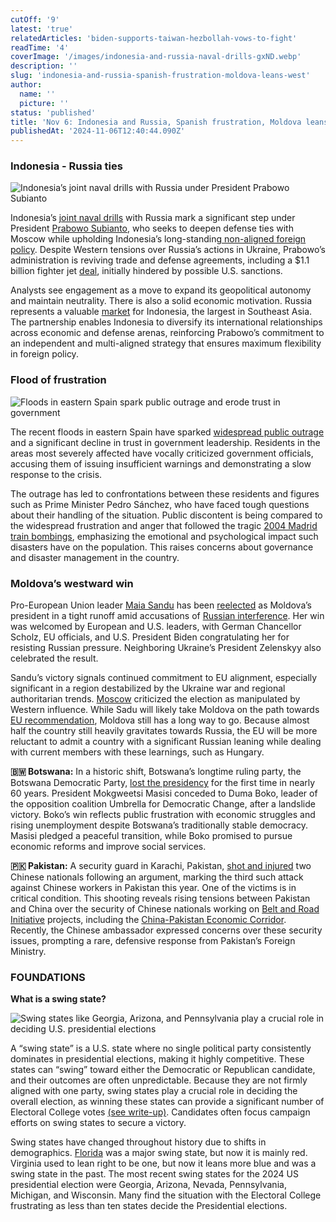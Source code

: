 ```yaml
---
cutOff: '9'
latest: 'true'
relatedArticles: 'biden-supports-taiwan-hezbollah-vows-to-fight'
readTime: '4'
coverImage: '/images/indonesia-and-russia-naval-drills-gxND.webp'
description: ''
slug: 'indonesia-and-russia-spanish-frustration-moldova-leans-west'
author:
  name: ''
  picture: ''
status: 'published'
title: 'Nov 6: Indonesia and Russia, Spanish frustration, Moldova leans West'
publishedAt: '2024-11-06T12:40:44.090Z'
---
```


### Indonesia - Russia ties

![Indonesia’s joint naval drills with Russia under President Prabowo Subianto](/images/indonesia-and-russia-naval-drills-I5Mj.webp)

Indonesia’s [joint naval drills](https://www.dw.com/en/indonesia-and-russia-hold-first-joint-naval-exercises/a-70684385) with Russia mark a significant step under President [Prabowo Subianto](https://www.dw.com/en/indonesia-ex-general-prabowo-subianto-sworn-in-as-president/a-70544838), who seeks to deepen defense ties with Moscow while upholding Indonesia’s long-standing[ non-aligned foreign policy](https://moderndiplomacy.eu/2024/06/29/indonesias-non-aligned-foreign-policy-limitation-or-opportunity/). Despite Western tensions over Russia’s actions in Ukraine, Prabowo’s administration is reviving trade and defense agreements, including a $1.1 billion fighter jet [deal](https://tass.com/economy/1129571), initially hindered by possible U.S. sanctions.

Analysts see engagement as a move to expand its geopolitical autonomy and maintain neutrality. There is also a solid economic motivation. Russia represents a valuable [market](https://oec.world/en/profile/bilateral-country/rus/partner/idn) for Indonesia, the largest in Southeast Asia. The partnership enables Indonesia to diversify its international relationships across economic and defense arenas, reinforcing Prabowo’s commitment to an independent and multi-aligned strategy that ensures maximum flexibility in foreign policy.

### Flood of frustration

![Floods in eastern Spain spark public outrage and erode trust in government](/images/spanish-floods-bring-political-divide-and-distrust-gxMz.webp)

The recent floods in eastern Spain have sparked [widespread public outrage](https://www.politico.eu/article/spanish-flood-outrage-political-ruling-class-covid-climate-change-crisis/) and a significant decline in trust in government leadership. Residents in the areas most severely affected have vocally criticized government officials, accusing them of issuing insufficient warnings and demonstrating a slow response to the crisis.

The outrage has led to confrontations between these residents and figures such as Prime Minister Pedro Sánchez, who have faced tough questions about their handling of the situation. Public discontent is being compared to the widespread frustration and anger that followed the tragic [2004 Madrid train bombings](https://www.britannica.com/event/Madrid-train-bombings-of-2004), emphasizing the emotional and psychological impact such disasters have on the population. This raises concerns about governance and disaster management in the country.

### Moldova’s westward win

Pro-European Union leader [Maia Sandu](https://presedinte.md/eng/biography) has been [reelected](https://www.dw.com/en/germany-ukraine-congratulate-moldovan-president-maia-sandu/a-70679560) as Moldova’s president in a tight runoff amid accusations of [Russian interference](https://balkaninsight.com/2024/10/09/european-parliament-condemns-malicious-russian-interference-in-moldova/). Her win was welcomed by European and U.S. leaders, with German Chancellor Scholz, EU officials, and U.S. President Biden congratulating her for resisting Russian pressure. Neighboring Ukraine’s President Zelenskyy also celebrated the result.

Sandu’s victory signals continued commitment to EU alignment, especially significant in a region destabilized by the Ukraine war and regional authoritarian trends. [Moscow](https://www.themoscowtimes.com/2024/11/05/kremlin-calls-moldovan-presidential-election-undemocratic-and-unfair-a86906) criticized the election as manipulated by Western influence. While Sadu will likely take Moldova on the path towards [EU recommendation](https://neighbourhood-enlargement.ec.europa.eu/european-neighbourhood-policy/countries-region/moldova_en), Moldova still has a long way to go. Because almost half the country still heavily gravitates towards Russia, the EU will be more reluctant to admit a country with a significant Russian leaning while dealing with current members with these learnings, such as Hungary.

**🇧🇼 Botswana:** In a historic shift, Botswana’s longtime ruling party, the Botswana Democratic Party, [lost the presidency](https://www.aljazeera.com/news/2024/11/1/botswanas-ruling-party-loses-power-after-six-decades-early-results-show) for the first time in nearly 60 years. President Mokgweetsi Masisi conceded to Duma Boko, leader of the opposition coalition Umbrella for Democratic Change, after a landslide victory. Boko’s win reflects public frustration with economic struggles and rising unemployment despite Botswana’s traditionally stable democracy. Masisi pledged a peaceful transition, while Boko promised to pursue economic reforms and improve social services.

**🇵🇰 Pakistan:** A security guard in Karachi, Pakistan, [shot and injured](https://www.voanews.com/a/two-chinese-nationals-shot-and-injured-in-southern-pakistan-/7851845.html) two Chinese nationals following an argument, marking the third such attack against Chinese workers in Pakistan this year. One of the victims is in critical condition. This shooting reveals rising tensions between Pakistan and China over the security of Chinese nationals working on [Belt and Road Initiative](https://www.cfr.org/backgrounder/chinas-massive-belt-and-road-initiative) projects, including the [China-Pakistan Economic Corridor](https://www.britannica.com/topic/China-Pakistan-Economic-Corridor). Recently, the Chinese ambassador expressed concerns over these security issues, prompting a rare, defensive response from Pakistan’s Foreign Ministry.

### FOUNDATIONS

**What is a swing state?**

![Swing states like Georgia, Arizona, and Pennsylvania play a crucial role in deciding U.S. presidential elections](/images/swing-states-M2Nz.webp)

A “swing state” is a U.S. state where no single political party consistently dominates in presidential elections, making it highly competitive. These states can “swing” toward either the Democratic or Republican candidate, and their outcomes are often unpredictable. Because they are not firmly aligned with one party, swing states play a crucial role in deciding the overall election, as winning these states can provide a significant number of Electoral College votes [(see write-up)](https://www.geopolitics.world/archives/biden-supports-taiwan-hezbollah-vows-to-fight). Candidates often focus campaign efforts on swing states to secure a victory.

Swing states have changed throughout history due to shifts in demographics. [Florida](https://eu.tallahassee.com/story/news/politics/elections/2024/11/04/florida-general-election-day-swing-state/76041796007/) was a major swing state, but now it is mainly red. Virginia used to lean right to be one, but now it leans more blue and was a swing state in the past. The most recent swing states for the 2024 US presidential election were Georgia, Arizona, Nevada, Pennsylvania, Michigan, and Wisconsin. Many find the situation with the Electoral College frustrating as less than ten states decide the Presidential elections.